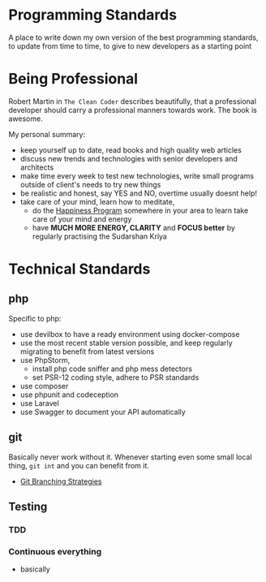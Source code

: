 # Programming Standards

A place to write down my own version of the best programming standards, to update from time to time, 
to give to new developers as a starting point

# Being Professional
Robert Martin in `The Clean Coder` describes beautifully, that a professional developer should carry
a professional manners towards work. The book is awesome. 

My personal summary:
- keep yourself up to date, read books and high quality web articles
- discuss new trends and technologies with senior developers and architects
- make time every week to test new technologies, write small programs outside of client's needs to try new things
- be realistic and honest, say YES and NO, overtime usually doesnt help!
- take care of your mind, learn how to meditate, 
  - do the [Happiness Program](https://www.artofliving.org/us-en/happiness-program) somewhere in your area to learn take care of your mind and energy
  - have **MUCH MORE ENERGY, CLARITY** and **FOCUS better** by regularly practising the Sudarshan Kriya

# Technical Standards
## php
Specific to php:
* use devilbox to have a ready environment using docker-compose 
* use the most recent stable version possible, and keep regularly migrating to benefit from latest versions
* use PhpStorm, 
  - install php code sniffer and php mess detectors
  - set PSR-12 coding style, adhere to PSR standards
* use composer
* use phpunit and codeception
* use Laravel
* use Swagger to document your API automatically

## git
Basically never work without it. Whenever starting even some small local thing, ``git int`` and you
can benefit from it.
- [Git Branching Strategies](https://www.youtube.com/watch?v=y4yg7aT4NgM)

## Testing

### TDD

### Continuous everything
* basically 
